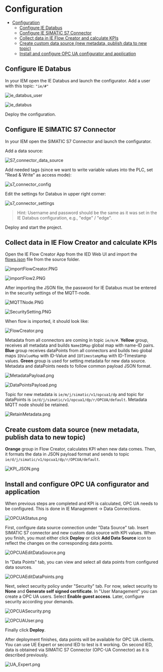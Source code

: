 # Configuration

- [Configuration](#configuration)
  - [Configure IE Databus](#configure-ie-databus)
  - [Configure IE SIMATIC S7 Connector](#configure-ie-simatic-s7-connector)
  - [Collect data in IE Flow Creator and calculate KPIs](#collect-data-in-ie-flow-creator-and-calculate-kpis)
  - [Create custom data source (new metadata, publish data to new topic)](#create-custom-data-source-new-metadata-publish-data-to-new-topic)
  - [Install and configure OPC UA configurator and application](#install-and-configure-opc-ua-configurator-and-application)
  
## Configure IE Databus

In your IEM open the IE Databus and launch the configurator.
Add a user with this topic:
`"ie/#"`

![ie_databus_user](graphics/IE_Databus_User.png)

![ie_databus](graphics/IE_Databus.png)

Deploy the configuration.

## Configure IE SIMATIC S7 Connector

In your IEM open the SIMATIC S7 Connector and launch the configurator.

Add a data source:

![S7_connector_data_source](graphics/S7_Connector_Data_Source.png)

Add needed tags (since we want to write variable values into the PLC, set "Read & Write" as access mode):

![s7_connector_config](graphics/S7_Connector_Configuration.png)

Edit the settings for Databus in upper right corner:

![s7_connector_settings](graphics/S7_Connector_Settings.png)

>Hint: Username and password should be the same as it was set in the IE Databus configuration, e.g., "edge" / "edge".

Deploy and start the project.

## Collect data in IE Flow Creator and calculate KPIs

Open the IE Flow Creator App from the IED Web UI and import the [flows.json](../src/flows.json) file from the source folder.

![importFlowCreator.PNG](graphics/importFlowCreator.png)

![importFlow2.PNG](graphics/importFlow2.png)

After importing the JSON file, the password for IE Databus must be entered in the security settings of the MQTT-node.

![MQTTNode.PNG](graphics/MQTT_node.png)

![SecuritySetting.PNG](graphics/SecuritySetting.png)

When flow is imported, it should look like:

![FlowCreator.png](graphics/FlowCreator.png)

Metadata from all connectors are coming in topic `ie/m/#`.
**Yellow** group, receives all metadata and builds `NameIDMap` global map with name-ID pairs.
**Blue** group receives dataPoints from all connectors and builds two global maps `IDValueMap` with ID-Value and `IDTimestampMap` with ID-Timestamp values.
**Green** group is used for setting metadata for new data source. Metadata and dataPoints needs to follow common payload JSON format.

![MetadataPayload.png](graphics/MetadataPayload.png)

![DataPointsPayload.png](graphics/DataPointsPayload.png)

Topic for new metadata is `ie/m/j/simatic/v1/opcua1/dp` and topic for dataPoints is `ie/d/j/simatic/v1/opcua1/dp/r/OPCUA/default`.
Metadata MQTT node should be retained.

![RetainMetadata.png](graphics/RetainMetadata.png)

## Create custom data source (new metadata, publish data to new topic)

**Orange** group in Flow Creator, calculates KPI when new data comes. Then, it formats the data in JSON payload format and sends to topic `ie/d/j/simatic/v1/opcua1/dp/r/OPCUA/default`.

![KPI_JSON.png](graphics/KPI_JSON.png)

## Install and configure OPC UA configurator and application

When previous steps are completed and KPI is calculated, OPC UA needs to be configured. This is done in IE Management -> Data Connections.

![OPCUAStatus.png](graphics/OPCUAStatus.png)

First, configure data source connection under "Data Source" tab. Insert SIMATIC S7 connector and new custom data source with KPI values. When you finish, you must either click **Deploy** or click **Add Data Source** icon to reflect the changes on the corresponding data points.

![OPCUAEditDataSource.png](graphics/OPCUAEditDataSource.png)

In "Data Points" tab, you can view and select all data points from configured data sources.

![OPCUAEditDataPoints.png](graphics/OPCUAEditDataPoints.png)

Next, select security policy under "Security" tab. For now, select security to **None** and **Generate self signed certificate**. In "User Management" you can create a OPC UA users. Select **Enable guest access**. Later, configure security according your demands.

![OPCUASecurity.png](graphics/OPCUASecurity.png)

![OPCUAUser.png](graphics/OPCUAUser.png)

Finally click **Deploy**.

After deployment finishes, data points will be available for OPC UA clients.
You can use UE Expert or second IED to test is it working. On second IED, data is obtained via SIMATIC S7 Connector (OPC-UA Connector) as it is described previously.

![UA_Expert.png](graphics/UA_Expert.png)
